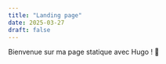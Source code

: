 ```yaml
---
title: "Landing page"
date: 2025-03-27
draft: false
---
```


Bienvenue sur ma page statique avec Hugo ! 🚀
